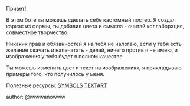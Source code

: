 Привет!

В этом боте ты можешь сделать себе кастомный постер. Я создал каркас из формы, ты добавил цвета и смысла - считай коллаборация, совместное творчество.

Никаких прав и обязанностей я на тебя не налогаю, если у тебя есть желание скачать и напечатать - делай, ничего против я не имею, и изображения у тебя будет в полном качестве.

Ты можешь изменить цвет и текст на изображениях, я прикладываю примеры того, что получилось у меня.

Полезные ресурсы:
[SYMBOLS](https://symbl.cc/ru/)
[TEXTART](https://emojicombos.com/love)

author: @iwwwanowww

